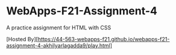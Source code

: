 # WebApps-F21-Assignment-4
A practice assignment for HTML with CSS

[Hosted By][https://44-563-webapps-f21.github.io/webapps-f21-assignment-4-akhilyarlagadda9/play.html]